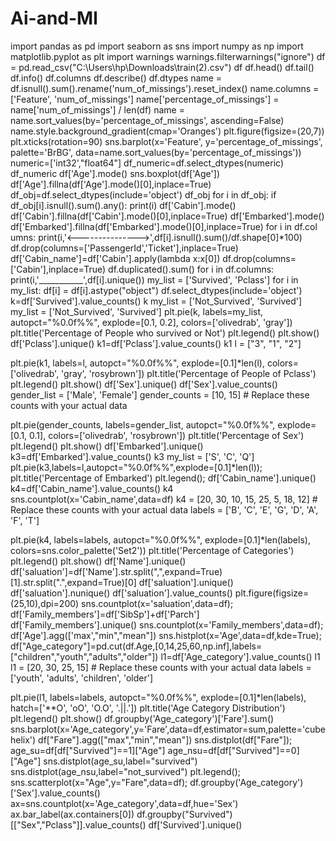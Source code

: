# Ai-and-Ml
import pandas as pd
import seaborn as sns
import numpy as np
import matplotlib.pyplot as plt
import warnings
warnings.filterwarnings("ignore")
df = pd.read_csv("C:\\Users\\hp\\Downloads\\train(2).csv")
df
df.head()
df.tail()
df.info()
df.columns
df.describe()
df.dtypes
name = df.isnull().sum().rename('num_of_missings').reset_index()
name.columns = ['Feature', 'num_of_missings']
name['percentage_of_missings'] = name['num_of_missings'] / len(df)
name = name.sort_values(by='percentage_of_missings', ascending=False)
name.style.background_gradient(cmap='Oranges')
plt.figure(figsize=(20,7))
plt.xticks(rotation=90)
sns.barplot(x='Feature', y='percentage_of_missings', palette='BrBG', data=name.sort_values(by='percentage_of_missings'))
numeric=['int32',"float64"]
df_numeric=df.select_dtypes(numeric)
df_numeric
df['Age'].mode()
sns.boxplot(df['Age'])
df['Age'].fillna(df['Age'].mode()[0],inplace=True)
df_obj=df.select_dtypes(include='object')
df_obj
for i in df_obj:
    if df_obj[i].isnull().sum().any():
        print(i)
df['Cabin'].mode()
df['Cabin'].fillna(df['Cabin'].mode()[0],inplace=True)
df['Embarked'].mode()
df['Embarked'].fillna(df['Embarked'].mode()[0],inplace=True)
for i in df.col
umns:
    print(i,'<--------------->',df[i].isnull().sum()/df.shape[0]*100)
    df.drop(columns=['PassengerId','Ticket'],inplace=True)
    df['Cabin_name']=df['Cabin'].apply(lambda x:x[0])
    df.drop(columns=['Cabin'],inplace=True)
    df.duplicated().sum()
    for i in df.columns:
    print(i,'___________',df[i].unique())
    my_list = ['Survived', 'Pclass']
for i in my_list:
    df[i] = df[i].astype("object")
    df.select_dtypes(include='object')
    k=df['Survived'].value_counts()
k
my_list = ['Not_Survived', 'Survived']
my_list = ['Not_Survived', 'Survived']
plt.pie(k, labels=my_list, autopct="%0.0f%%", explode=[0.1, 0.2], colors=['olivedrab', 'gray'])
plt.title('Percentage of People who survived or Not')
plt.legend()
plt.show()
df['Pclass'].unique()
k1=df['Pclass'].value_counts()
k1
l = ["3", "1", "2"]

plt.pie(k1, labels=l, autopct="%0.0f%%", explode=[0.1]*len(l), colors=['olivedrab', 'gray', 'rosybrown'])
plt.title('Percentage of People of Pclass')
plt.legend()
plt.show()
df['Sex'].unique()
df['Sex'].value_counts()
gender_list = ['Male', 'Female']
gender_counts = [10, 15]  # Replace these counts with your actual data

plt.pie(gender_counts, labels=gender_list, autopct="%0.0f%%", explode=[0.1, 0.1], colors=['olivedrab', 'rosybrown'])
plt.title('Percentage of Sex')
plt.legend()
plt.show()
df['Embarked'].unique()
k3=df['Embarked'].value_counts()
k3
my_list = ['S', 'C', 'Q']
plt.pie(k3,labels=l,autopct="%0.0f%%",explode=[0.1]*len(l));
plt.title('Percentage of Embarked')
plt.legend();
df['Cabin_name'].unique()
k4=df['Cabin_name'].value_counts()
k4
sns.countplot(x='Cabin_name',data=df)
k4 = [20, 30, 10, 15, 25, 5, 18, 12]  # Replace these counts with your actual data
labels = ['B', 'C', 'E', 'G', 'D', 'A', 'F', 'T']

plt.pie(k4, labels=labels, autopct="%0.0f%%", explode=[0.1]*len(labels), colors=sns.color_palette('Set2'))
plt.title('Percentage of Categories')
plt.legend()
plt.show()
df['Name'].unique()
df['saluation']=df['Name'].str.split(",",expand=True)[1].str.split(".",expand=True)[0]
df['saluation'].unique()
df['saluation'].nunique()
df['saluation'].value_counts()
plt.figure(figsize=(25,10),dpi=200)
sns.countplot(x='saluation',data=df);
df['Family_members']=df['SibSp']+df['Parch']
df['Family_members'].unique()
sns.countplot(x='Family_members',data=df);
df['Age'].agg(['max',"min","mean"])
sns.histplot(x='Age',data=df,kde=True);
df["Age_category"]=pd.cut(df.Age,[0,14,25,60,np.inf],labels=["children","youth","adults","older"])
l1=df['Age_category'].value_counts()
l1
l1 = [20, 30, 25, 15]  # Replace these counts with your actual data
labels = ['youth', 'adults', 'children', 'older']

plt.pie(l1, labels=labels, autopct="%0.0f%%", explode=[0.1]*len(labels), hatch=['**O', 'oO', 'O.O', '.||.'])
plt.title('Age Category Distribution')
plt.legend()
plt.show()
df.groupby('Age_category')['Fare'].sum()
sns.barplot(x='Age_category',y='Fare',data=df,estimator=sum,palette='cubehelix')
df["Fare"].agg(["max","min","mean"])
sns.distplot(df["Fare"]);
age_su=df[df["Survived"]==1]["Age"]
age_nsu=df[df["Survived"]==0]["Age"]
sns.distplot(age_su,label="survived")
sns.distplot(age_nsu,label="not_survived")
plt.legend();
sns.scatterplot(x="Age",y="Fare",data=df);
df.groupby('Age_category')['Sex'].value_counts()
ax=sns.countplot(x='Age_category',data=df,hue='Sex')
ax.bar_label(ax.containers[0])
df.groupby("Survived")[["Sex","Pclass"]].value_counts()
    df['Survived'].unique()
